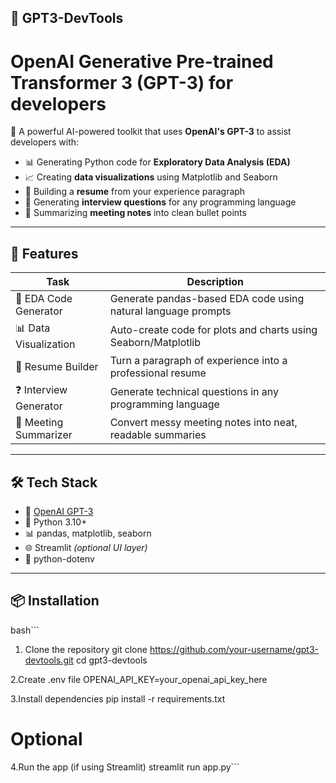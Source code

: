 ## 🤖 GPT3-DevTools
# OpenAI Generative Pre-trained Transformer 3 (GPT-3) for developers
 
 🔮 A powerful AI-powered toolkit that uses **OpenAI's GPT-3** to assist developers with:

- 📊 Generating Python code for **Exploratory Data Analysis (EDA)**
- 📈 Creating **data visualizations** using Matplotlib and Seaborn
- 🧾 Building a **resume** from your experience paragraph
- 💼 Generating **interview questions** for any programming language
- 📝 Summarizing **meeting notes** into clean bullet points

---

## 🚀 Features

| Task | Description |
|------|-------------|
| 🐼 EDA Code Generator | Generate pandas-based EDA code using natural language prompts |
| 📊 Data Visualization | Auto-create code for plots and charts using Seaborn/Matplotlib |
| 📄 Resume Builder | Turn a paragraph of experience into a professional resume |
| ❓ Interview Generator | Generate technical questions in any programming language |
| 🧠 Meeting Summarizer | Convert messy meeting notes into neat, readable summaries |

---

## 🛠️ Tech Stack

- 🧠 [OpenAI GPT-3](https://platform.openai.com/)
- 🐍 Python 3.10+
- 📊 pandas, matplotlib, seaborn
- 🌐 Streamlit *(optional UI layer)*
- 🔐 python-dotenv

---

## 📦 Installation
bash```
1. Clone the repository
git clone https://github.com/your-username/gpt3-devtools.git
cd gpt3-devtools

2.Create .env file
OPENAI_API_KEY=your_openai_api_key_here

3.Install dependencies
pip install -r requirements.txt

# Optional
4.Run the app (if using Streamlit)
streamlit run app.py```

